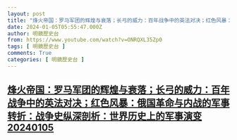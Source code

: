 ```yaml
---
layout: post
title: "烽火帝国：罗马军团的辉煌与衰落；长弓的威力：百年战争中的英法对决；红色风暴：俄国革命与内战的军事转折：战争史纵深剖析：世界历史上的军事演变20240105"
date: 2024-01-05T05:55:47.000Z
author: 明鏡歷史台
from: https://www.youtube.com/watch?v=ONRQXL35Zp0
tags: [ 明鏡歷史台 ]
comments: True
categories: [ 明鏡歷史台 ]
---
```

<!--1704434147000-->
[烽火帝国：罗马军团的辉煌与衰落；长弓的威力：百年战争中的英法对决；红色风暴：俄国革命与内战的军事转折：战争史纵深剖析：世界历史上的军事演变20240105](https://www.youtube.com/watch?v=ONRQXL35Zp0)
------

<div>

</div>
